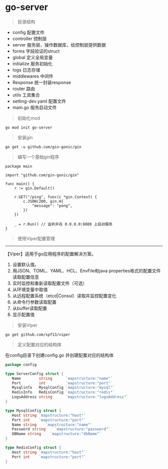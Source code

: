 # go-server

> 目录结构

- config 配置文件
- controller 控制层
- server 服务层，操作数据库，给控制层提供数据
- forms 字段验证的struct
- global 定义全局变量
- initialize 服务初始化
- logs 日志存储
- middlewares 中间件
- Response 统一封装response
- router 路由
- utils 工具集合
- setting-dev.yaml 配置文件
- main.go 服务启动文件

> 初始化mod

```shell
go mod init go-server
```

> 安装gin

```shell
go get -u github.com/gin-gonic/gin
```

> 编写一个基础gin程序

```
package main

import "github.com/gin-gonic/gin"

func main() {
	r := gin.Default()

	r.GET("/ping", func(c *gin.Context) {
		c.JSON(200, gin.H{
			"message": "pong",
		})
	})

	_ = r.Run() // 监听并在 0.0.0.0:8080 上启动服务
}
```

> 使用Viper配置管理

---
【Viper】适用于go应用程序的配置解决方案。

1. 设置默认值。
2. 用JSON、TOML、YAML、HCL、EnvFile和java properties格式的配置文件读取配置信息
3. 实时监控和重新读取配置文件（可选）
4. 从环境变量中取值
5. 从远程配置系统（etcd|Consul）读取并监控配置变化
6. 从命令行参数读取配置
7. 从buffer读取配置
8. 显示配置值

> 安装Viper

```shell
go get github.com/spf13/viper
```

> 定义配置对应的结构体

在config目录下创建config.go 并创建配置对应的结构体

```go
package config

type ServerConfig struct {
   Name        string      `mapstructure:"name"`
   Port        int         `mapstructure:"port"`
   Mysqlinfo   MysqlConfig `mapstructure:"mysql"`
   RedisInfo   RedisConfig `mapstructure:"redis"`
   LogsAddress string      `mapstructure:"logsAddress"`
}

type MysqlConfig struct {
   Host string `mapstructure:"host"`
   Port int    `mapstructure:"port"`
   Name string    `mapstructure:"name"`
   Password string    `mapstructure:"password"`
   DBName string    `mapstructure:"dbName"`
}

type RedisConfig struct {
   Host string `mapstructure:"host"`
   Port int    `mapstructure:"port"`
}

```



